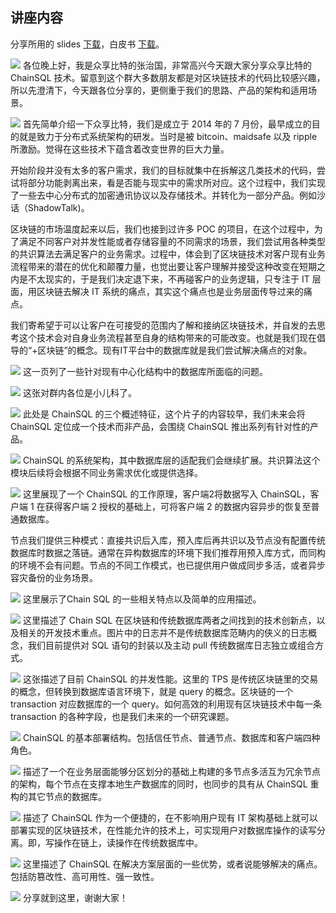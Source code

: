 ## 讲座内容

分享所用的 slides [下载](chainsql.pdf)，白皮书 [下载](whitepaper.pdf)。

![](_images/p0.png)
各位晚上好，我是众享比特的张治国，非常高兴今天跟大家分享众享比特的 ChainSQL 技术。留意到这个群大多数朋友都是对区块链技术的代码比较感兴趣，所以先澄清下，今天跟各位分享的，更侧重于我们的思路、产品的架构和适用场景。

![](_images/p1.png)
首先简单介绍一下众享比特，我们是成立于 2014 年的 7 月份，最早成立的目的就是致力于分布式系统架构的研发。当时是被 bitcoin、maidsafe 以及 ripple 所激励。觉得在这些技术下蕴含着改变世界的巨大力量。

开始阶段并没有太多的客户需求，我们的目标就集中在拆解这几类技术的代码，尝试将部分功能剥离出来，看是否能与现实中的需求所对应。这个过程中，我们实现了一些去中心分布式的加密通讯协议以及存储技术。并转化为一部分产品。例如沙话（ShadowTalk)。

区块链的市场温度起来以后，我们也接到过许多 POC 的项目，在这个过程中，为了满足不同客户对并发性能或者存储容量的不同需求的场景，我们尝试用各种类型的共识算法去满足客户的业务需求。过程中，体会到了区块链技术对客户现有业务流程带来的潜在的优化和颠覆力量，也觉出要让客户理解并接受这种改变在短期之内是不太现实的，于是我们决定退下来，不再碰客户的业务逻辑，只专注于 IT 层面，用区块链去解决 IT 系统的痛点，其实这个痛点也是业务层面传导过来的痛点。

我们寄希望于可以让客户在可接受的范围内了解和接纳区块链技术，并自发的去思考这个技术会对自身业务流程甚至自身的结构带来的可能改变。也就是我们现在倡导的“+区块链”的概念。现有IT平台中的数据库就是我们尝试解决痛点的对象。


![](_images/p2.png)
这一页列了一些针对现有中心化结构中的数据库所面临的问题。


![](_images/p3.png)
这张对群内各位是小儿科了。

![](_images/p4.png)
此处是 ChainSQL 的三个概述特征，这个片子的内容较早，我们未来会将 ChainSQL 定位成一个技术而非产品，会围绕 ChainSQL 推出系列有针对性的产品。

![](_images/p5.png)
ChainSQL 的系统架构，其中数据库层的适配我们会继续扩展。共识算法这个模块后续将会根据不同业务需求优化或提供选择。

![](_images/p6.png)
这里展现了一个 ChainSQL 的工作原理，客户端2将数据写入 ChainSQL，客户端 1 在获得客户端 2 授权的基础上，可将客户端 2 的数据内容异步的恢复至普通数据库。

节点我们提供三种模式：直接共识后入库，预入库后再共识以及节点没有配置传统数据库时数据之落链。通常在异构数据库的环境下我们推荐用预入库方式，而同构的环境不会有问题。节点的不同工作模式，也已提供用户做成同步多活，或者异步容灾备份的业务场景。

![](_images/p7.png)
这里展示了Chain SQL 的一些相关特点以及简单的应用描述。

![](_images/p8.png)
这里描述了 Chain SQL 在区块链和传统数据库两者之间找到的技术创新点，以及相关的开发技术重点。图片中的日志并不是传统数据库范畴内的侠义的日志概念，我们目前提供对 SQL 语句的封装以及主动 pull 传统数据库日志独立或组合方式。

![](_images/p9.png)
这张描述了目前 ChainSQL 的并发性能。这里的 TPS 是传统区块链里的交易的概念，但转换到数据库语言环境下，就是 query 的概念。区块链的一个transaction 对应数据库的一个 query。如何高效的利用现有区块链技术中每一条 transaction 的各种字段，也是我们未来的一个研究课题。

![](_images/p10.png)
ChainSQL 的基本部署结构。包括信任节点、普通节点、数据库和客户端四种角色。

![](_images/p11.png)
描述了一个在业务层面能够分区划分的基础上构建的多节点多活互为冗余节点的架构，每个节点在支撑本地生产数据库的同时，也同步的具有从 ChainSQL 重构的其它节点的数据库。

![](_images/p12.png)
描述了 ChainSQL 作为一个便捷的，在不影响用户现有 IT 架构基础上就可以部署实现的区块链技术，在性能允许的技术上，可实现用户对数据库操作的读写分离。即，写操作在链上，读操作在传统数据库中。

![](_images/p13.png)
这里描述了 ChainSQL 在解决方案层面的一些优势，或者说能够解决的痛点。包括防篡改性、高可用性、强一致性。

![](_images/p14.png)
分享就到这里，谢谢大家！
